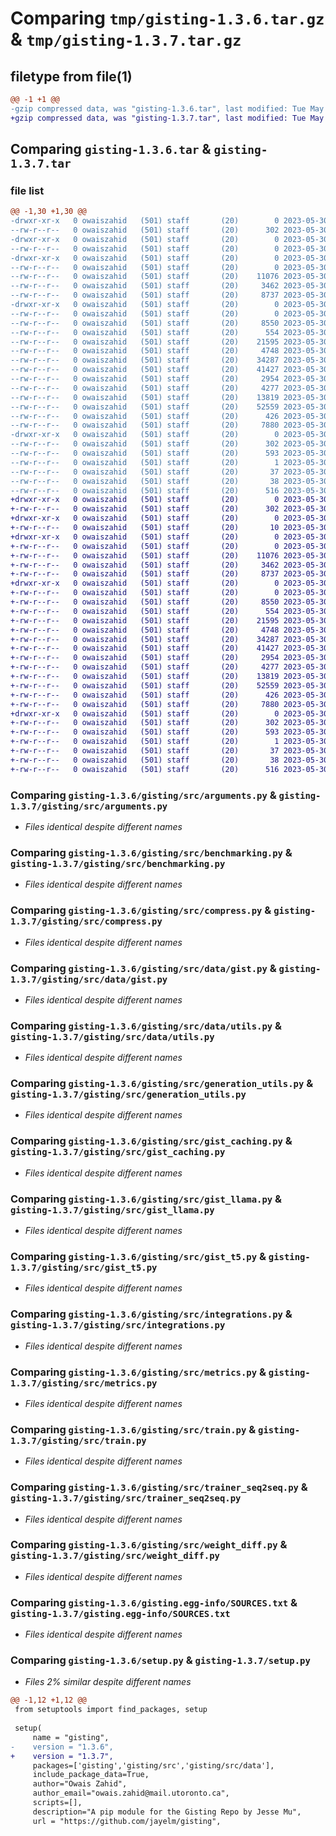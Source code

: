 # Comparing `tmp/gisting-1.3.6.tar.gz` & `tmp/gisting-1.3.7.tar.gz`

## filetype from file(1)

```diff
@@ -1 +1 @@
-gzip compressed data, was "gisting-1.3.6.tar", last modified: Tue May 30 22:18:16 2023, max compression
+gzip compressed data, was "gisting-1.3.7.tar", last modified: Tue May 30 22:23:32 2023, max compression
```

## Comparing `gisting-1.3.6.tar` & `gisting-1.3.7.tar`

### file list

```diff
@@ -1,30 +1,30 @@
-drwxr-xr-x   0 owaiszahid   (501) staff       (20)        0 2023-05-30 22:18:16.392643 gisting-1.3.6/
--rw-r--r--   0 owaiszahid   (501) staff       (20)      302 2023-05-30 22:18:16.392498 gisting-1.3.6/PKG-INFO
-drwxr-xr-x   0 owaiszahid   (501) staff       (20)        0 2023-05-30 22:18:16.383374 gisting-1.3.6/gisting/
--rw-r--r--   0 owaiszahid   (501) staff       (20)        0 2023-05-30 22:01:12.000000 gisting-1.3.6/gisting/__init__.py
-drwxr-xr-x   0 owaiszahid   (501) staff       (20)        0 2023-05-30 22:18:16.391786 gisting-1.3.6/gisting/src/
--rw-r--r--   0 owaiszahid   (501) staff       (20)        0 2023-05-30 21:32:24.000000 gisting-1.3.6/gisting/src/__init__.py
--rw-r--r--   0 owaiszahid   (501) staff       (20)    11076 2023-05-30 21:32:24.000000 gisting-1.3.6/gisting/src/arguments.py
--rw-r--r--   0 owaiszahid   (501) staff       (20)     3462 2023-05-30 21:32:24.000000 gisting-1.3.6/gisting/src/benchmarking.py
--rw-r--r--   0 owaiszahid   (501) staff       (20)     8737 2023-05-30 21:32:24.000000 gisting-1.3.6/gisting/src/compress.py
-drwxr-xr-x   0 owaiszahid   (501) staff       (20)        0 2023-05-30 22:18:16.392260 gisting-1.3.6/gisting/src/data/
--rw-r--r--   0 owaiszahid   (501) staff       (20)        0 2023-05-30 21:32:24.000000 gisting-1.3.6/gisting/src/data/__init__.py
--rw-r--r--   0 owaiszahid   (501) staff       (20)     8550 2023-05-30 21:32:24.000000 gisting-1.3.6/gisting/src/data/gist.py
--rw-r--r--   0 owaiszahid   (501) staff       (20)      554 2023-05-30 21:32:24.000000 gisting-1.3.6/gisting/src/data/utils.py
--rw-r--r--   0 owaiszahid   (501) staff       (20)    21595 2023-05-30 21:32:24.000000 gisting-1.3.6/gisting/src/generation_utils.py
--rw-r--r--   0 owaiszahid   (501) staff       (20)     4748 2023-05-30 21:32:24.000000 gisting-1.3.6/gisting/src/gist_caching.py
--rw-r--r--   0 owaiszahid   (501) staff       (20)    34287 2023-05-30 21:32:24.000000 gisting-1.3.6/gisting/src/gist_llama.py
--rw-r--r--   0 owaiszahid   (501) staff       (20)    41427 2023-05-30 21:32:24.000000 gisting-1.3.6/gisting/src/gist_t5.py
--rw-r--r--   0 owaiszahid   (501) staff       (20)     2954 2023-05-30 21:32:24.000000 gisting-1.3.6/gisting/src/integrations.py
--rw-r--r--   0 owaiszahid   (501) staff       (20)     4277 2023-05-30 21:32:24.000000 gisting-1.3.6/gisting/src/metrics.py
--rw-r--r--   0 owaiszahid   (501) staff       (20)    13819 2023-05-30 21:32:24.000000 gisting-1.3.6/gisting/src/train.py
--rw-r--r--   0 owaiszahid   (501) staff       (20)    52559 2023-05-30 21:32:24.000000 gisting-1.3.6/gisting/src/trainer_seq2seq.py
--rw-r--r--   0 owaiszahid   (501) staff       (20)      426 2023-05-30 21:32:24.000000 gisting-1.3.6/gisting/src/utils.py
--rw-r--r--   0 owaiszahid   (501) staff       (20)     7880 2023-05-30 21:32:24.000000 gisting-1.3.6/gisting/src/weight_diff.py
-drwxr-xr-x   0 owaiszahid   (501) staff       (20)        0 2023-05-30 22:18:16.383834 gisting-1.3.6/gisting.egg-info/
--rw-r--r--   0 owaiszahid   (501) staff       (20)      302 2023-05-30 22:18:16.000000 gisting-1.3.6/gisting.egg-info/PKG-INFO
--rw-r--r--   0 owaiszahid   (501) staff       (20)      593 2023-05-30 22:18:16.000000 gisting-1.3.6/gisting.egg-info/SOURCES.txt
--rw-r--r--   0 owaiszahid   (501) staff       (20)        1 2023-05-30 22:18:16.000000 gisting-1.3.6/gisting.egg-info/dependency_links.txt
--rw-r--r--   0 owaiszahid   (501) staff       (20)       37 2023-05-30 22:18:16.000000 gisting-1.3.6/gisting.egg-info/top_level.txt
--rw-r--r--   0 owaiszahid   (501) staff       (20)       38 2023-05-30 22:18:16.392693 gisting-1.3.6/setup.cfg
--rw-r--r--   0 owaiszahid   (501) staff       (20)      516 2023-05-30 22:10:05.000000 gisting-1.3.6/setup.py
+drwxr-xr-x   0 owaiszahid   (501) staff       (20)        0 2023-05-30 22:23:32.003496 gisting-1.3.7/
+-rw-r--r--   0 owaiszahid   (501) staff       (20)      302 2023-05-30 22:23:32.003379 gisting-1.3.7/PKG-INFO
+drwxr-xr-x   0 owaiszahid   (501) staff       (20)        0 2023-05-30 22:23:31.999603 gisting-1.3.7/gisting/
+-rw-r--r--   0 owaiszahid   (501) staff       (20)       10 2023-05-30 22:22:42.000000 gisting-1.3.7/gisting/__init__.py
+drwxr-xr-x   0 owaiszahid   (501) staff       (20)        0 2023-05-30 22:23:32.002756 gisting-1.3.7/gisting/src/
+-rw-r--r--   0 owaiszahid   (501) staff       (20)        0 2023-05-30 21:32:24.000000 gisting-1.3.7/gisting/src/__init__.py
+-rw-r--r--   0 owaiszahid   (501) staff       (20)    11076 2023-05-30 21:32:24.000000 gisting-1.3.7/gisting/src/arguments.py
+-rw-r--r--   0 owaiszahid   (501) staff       (20)     3462 2023-05-30 21:32:24.000000 gisting-1.3.7/gisting/src/benchmarking.py
+-rw-r--r--   0 owaiszahid   (501) staff       (20)     8737 2023-05-30 21:32:24.000000 gisting-1.3.7/gisting/src/compress.py
+drwxr-xr-x   0 owaiszahid   (501) staff       (20)        0 2023-05-30 22:23:32.003195 gisting-1.3.7/gisting/src/data/
+-rw-r--r--   0 owaiszahid   (501) staff       (20)        0 2023-05-30 21:32:24.000000 gisting-1.3.7/gisting/src/data/__init__.py
+-rw-r--r--   0 owaiszahid   (501) staff       (20)     8550 2023-05-30 21:32:24.000000 gisting-1.3.7/gisting/src/data/gist.py
+-rw-r--r--   0 owaiszahid   (501) staff       (20)      554 2023-05-30 21:32:24.000000 gisting-1.3.7/gisting/src/data/utils.py
+-rw-r--r--   0 owaiszahid   (501) staff       (20)    21595 2023-05-30 21:32:24.000000 gisting-1.3.7/gisting/src/generation_utils.py
+-rw-r--r--   0 owaiszahid   (501) staff       (20)     4748 2023-05-30 21:32:24.000000 gisting-1.3.7/gisting/src/gist_caching.py
+-rw-r--r--   0 owaiszahid   (501) staff       (20)    34287 2023-05-30 21:32:24.000000 gisting-1.3.7/gisting/src/gist_llama.py
+-rw-r--r--   0 owaiszahid   (501) staff       (20)    41427 2023-05-30 21:32:24.000000 gisting-1.3.7/gisting/src/gist_t5.py
+-rw-r--r--   0 owaiszahid   (501) staff       (20)     2954 2023-05-30 21:32:24.000000 gisting-1.3.7/gisting/src/integrations.py
+-rw-r--r--   0 owaiszahid   (501) staff       (20)     4277 2023-05-30 21:32:24.000000 gisting-1.3.7/gisting/src/metrics.py
+-rw-r--r--   0 owaiszahid   (501) staff       (20)    13819 2023-05-30 21:32:24.000000 gisting-1.3.7/gisting/src/train.py
+-rw-r--r--   0 owaiszahid   (501) staff       (20)    52559 2023-05-30 21:32:24.000000 gisting-1.3.7/gisting/src/trainer_seq2seq.py
+-rw-r--r--   0 owaiszahid   (501) staff       (20)      426 2023-05-30 21:32:24.000000 gisting-1.3.7/gisting/src/utils.py
+-rw-r--r--   0 owaiszahid   (501) staff       (20)     7880 2023-05-30 21:32:24.000000 gisting-1.3.7/gisting/src/weight_diff.py
+drwxr-xr-x   0 owaiszahid   (501) staff       (20)        0 2023-05-30 22:23:32.000130 gisting-1.3.7/gisting.egg-info/
+-rw-r--r--   0 owaiszahid   (501) staff       (20)      302 2023-05-30 22:23:31.000000 gisting-1.3.7/gisting.egg-info/PKG-INFO
+-rw-r--r--   0 owaiszahid   (501) staff       (20)      593 2023-05-30 22:23:31.000000 gisting-1.3.7/gisting.egg-info/SOURCES.txt
+-rw-r--r--   0 owaiszahid   (501) staff       (20)        1 2023-05-30 22:23:31.000000 gisting-1.3.7/gisting.egg-info/dependency_links.txt
+-rw-r--r--   0 owaiszahid   (501) staff       (20)       37 2023-05-30 22:23:31.000000 gisting-1.3.7/gisting.egg-info/top_level.txt
+-rw-r--r--   0 owaiszahid   (501) staff       (20)       38 2023-05-30 22:23:32.003536 gisting-1.3.7/setup.cfg
+-rw-r--r--   0 owaiszahid   (501) staff       (20)      516 2023-05-30 22:23:17.000000 gisting-1.3.7/setup.py
```

### Comparing `gisting-1.3.6/gisting/src/arguments.py` & `gisting-1.3.7/gisting/src/arguments.py`

 * *Files identical despite different names*

### Comparing `gisting-1.3.6/gisting/src/benchmarking.py` & `gisting-1.3.7/gisting/src/benchmarking.py`

 * *Files identical despite different names*

### Comparing `gisting-1.3.6/gisting/src/compress.py` & `gisting-1.3.7/gisting/src/compress.py`

 * *Files identical despite different names*

### Comparing `gisting-1.3.6/gisting/src/data/gist.py` & `gisting-1.3.7/gisting/src/data/gist.py`

 * *Files identical despite different names*

### Comparing `gisting-1.3.6/gisting/src/data/utils.py` & `gisting-1.3.7/gisting/src/data/utils.py`

 * *Files identical despite different names*

### Comparing `gisting-1.3.6/gisting/src/generation_utils.py` & `gisting-1.3.7/gisting/src/generation_utils.py`

 * *Files identical despite different names*

### Comparing `gisting-1.3.6/gisting/src/gist_caching.py` & `gisting-1.3.7/gisting/src/gist_caching.py`

 * *Files identical despite different names*

### Comparing `gisting-1.3.6/gisting/src/gist_llama.py` & `gisting-1.3.7/gisting/src/gist_llama.py`

 * *Files identical despite different names*

### Comparing `gisting-1.3.6/gisting/src/gist_t5.py` & `gisting-1.3.7/gisting/src/gist_t5.py`

 * *Files identical despite different names*

### Comparing `gisting-1.3.6/gisting/src/integrations.py` & `gisting-1.3.7/gisting/src/integrations.py`

 * *Files identical despite different names*

### Comparing `gisting-1.3.6/gisting/src/metrics.py` & `gisting-1.3.7/gisting/src/metrics.py`

 * *Files identical despite different names*

### Comparing `gisting-1.3.6/gisting/src/train.py` & `gisting-1.3.7/gisting/src/train.py`

 * *Files identical despite different names*

### Comparing `gisting-1.3.6/gisting/src/trainer_seq2seq.py` & `gisting-1.3.7/gisting/src/trainer_seq2seq.py`

 * *Files identical despite different names*

### Comparing `gisting-1.3.6/gisting/src/weight_diff.py` & `gisting-1.3.7/gisting/src/weight_diff.py`

 * *Files identical despite different names*

### Comparing `gisting-1.3.6/gisting.egg-info/SOURCES.txt` & `gisting-1.3.7/gisting.egg-info/SOURCES.txt`

 * *Files identical despite different names*

### Comparing `gisting-1.3.6/setup.py` & `gisting-1.3.7/setup.py`

 * *Files 2% similar despite different names*

```diff
@@ -1,12 +1,12 @@
 from setuptools import find_packages, setup
 
 setup(
     name = "gisting",
-    version = "1.3.6",
+    version = "1.3.7",
     packages=['gisting','gisting/src','gisting/src/data'],
     include_package_data=True,
     author="Owais Zahid",
     author_email="owais.zahid@mail.utoronto.ca",
     scripts=[],
     description="A pip module for the Gisting Repo by Jesse Mu",
     url = "https://github.com/jayelm/gisting",
```


